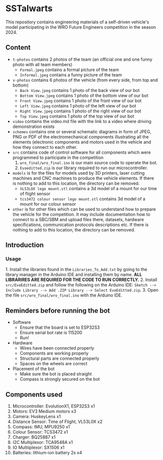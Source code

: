# SSTalwarts

This repository contains engineering materials of a self-driven vehicle's model participating in the WRO Future Engineers competition in the season 2024.

## Content

- `t-photos` contains 2 photos of the team (an official one and one funny photo with all team members)
  - `Formal.jpeg` contains a formal picture of the team
  - `Informal.jpeg` contains a funny picture of the team
- `v-photos` contains 6 photos of the vehicle (from every side, from top and bottom)
  - `Back View.jpeg` contains 1 photo of the back view of our bot
  - `Bottom View.jpeg` contains 1 photo of the bottom view of our bot
  - `Front View.jpeg` contains 1 photo of the front view of our bot
  - `Left View.jpeg` contains 1 photo of the left view of our bot
  - `Right View.jpeg` contains 1 photo of the right view of our bot
  - `Top View.jpeg` contains 1 photo of the top view of our bot
- `video` contains the video.md file with the link to a video where driving demonstration exists
- `schemes` contains one or several schematic diagrams in form of JPEG, PNG or PDF of the electromechanical components illustrating all the elements (electronic components and motors used in the vehicle and how they connect to each other.
- `src` contains code of control software for all components which were programmed to participate in the competition
  1. `wro_final/wro_final.ino` is our main source code to operate the bot.
  2. `Evoeditted.zip` is our library required to run our microcontroller.
- `models` is for the files for models used by 3D printers, laser cutting machines and CNC machines to produce the vehicle elements. If there is nothing to add to this location, the directory can be removed.
  - `VL53LOX lego mount.stl` contains a 3d model of a mount for our time of flight sensor
  - `tcs3472 colour sensor lego mount.stl` contains 3d model of a mount for our colour sensor
- `other` is for other files which can be used to understand how to prepare the vehicle for the competition. It may include documentation how to connect to a SBC/SBM and upload files there, datasets, hardware specifications, communication protocols descriptions etc. If there is nothing to add to this location, the directory can be removed.

## Introduction

### Usage


1.⁠ ⁠Install the libraries found in the `Libraries_To_Add.txt` by going to the library manager in the Arduino IDE and installing them by name. **ALL LIBRARIRES ARE REQUIRED FOR THE CODE TO RUN CORRECTLY.**
2.⁠ ⁠Install `src/EvoEditted.zip` and follow the following on the Arduino IDE: `Sketch --> Include Library --> Add .ZIP Library --> Select EvoEditted.zip`.
3.⁠ ⁠Open the file `src/wro_final/wro_final.ino` with the Arduino IDE.

## Reminders before running the bot

- Software
  - Ensure that the board is set to ESP32S3
  - Ensure serial bot rate is 115200
  - Run!
- Hardware
  - Wires have been connected properly
  - Components are working properly
  - Structural parts are connected properly
  - Spaces on the wheels are correct
- Placement of the bot
  - Make sure the bot is placed straight
  - Compass is strongly secured on the bot

## Components used

1. Microcontroller: EvolutionX1, ESP32S3 x1
2. Motors: EV3 Medium motors x3
3. Camera: HuskeyLens x1
4. Distance Sensor: Time of Flight, VL53L0X x2
5. Compass: IMU, MPU9250 x1
6. Colour Sensor: TCS3472 x1
7. Charger: BQ25887 x1
8. I2C Multiplexor: TCA9548A x1
9. IO Multiiplexor: SX1506 x1
10. Batteries: lithium-ion battery 2s x4









